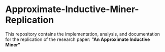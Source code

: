 # Approximate-Inductive-Miner-Replication
This repository contains the implementation, analysis, and documentation for the replication of the research paper:   **"An Approximate Inductive Miner"**  
